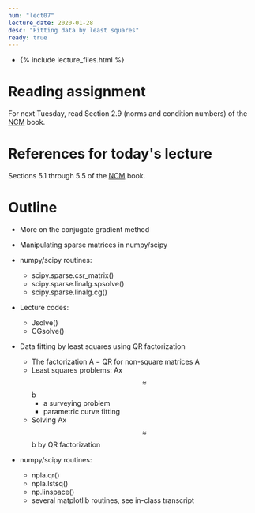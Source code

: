 ```yaml
---
num: "lect07"
lecture_date: 2020-01-28
desc: "Fitting data by least squares"
ready: true
---
```


* {% include lecture_files.html %}


# Reading assignment

For next Tuesday, read Section 2.9 (norms and condition numbers) of the
[NCM](http://www.cs.ucsb.edu/~gilbert/cs111/chapters/) book.

# References for today's lecture

Sections 5.1 through 5.5 of the
[NCM](http://www.cs.ucsb.edu/~gilbert/cs111/chapters/) book.

# Outline

- More on the conjugate gradient method
- Manipulating sparse matrices in numpy/scipy
- numpy/scipy routines:
  - scipy.sparse.csr_matrix()
  - scipy.sparse.linalg.spsolve()
  - scipy.sparse.linalg.cg()
- Lecture codes:
  - Jsolve()
  - CGsolve()

- Data fitting by least squares using QR factorization
  - The factorization A = QR for non-square matrices A
  - Least squares problems: Ax $$\approx$$ b
    - a surveying problem
    - parametric curve fitting 
  - Solving Ax $$\approx$$ b by QR factorization

- numpy/scipy routines:
  - npla.qr()
  - npla.lstsq() 
  - np.linspace() 
  - several matplotlib routines, see in-class transcript

